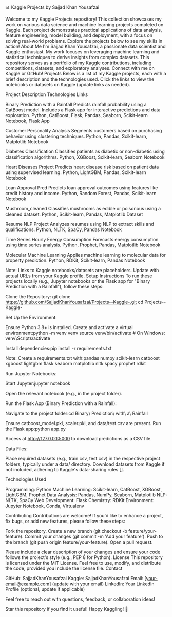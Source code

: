 📊 Kaggle Projects by Sajjad Khan Yousafzai

Welcome to my Kaggle Projects repository! This collection showcases my work on various data science and machine learning projects completed on Kaggle. Each project demonstrates practical applications of data analysis, feature engineering, model building, and deployment, with a focus on solving real-world problems. Explore the projects below to see my skills in action!
About Me
I'm Sajjad Khan Yousafzai, a passionate data scientist and Kaggle enthusiast. My work focuses on leveraging machine learning and statistical techniques to derive insights from complex datasets. This repository serves as a portfolio of my Kaggle contributions, including competitions, datasets, and exploratory analyses. Connect with me on Kaggle or GitHub!
Projects
Below is a list of my Kaggle projects, each with a brief description and the technologies used. Click the links to view the notebooks or datasets on Kaggle (update links as needed).



Project
Description
Technologies
Links



Binary Prediction with a Rainfall
Predicts rainfall probability using a CatBoost model. Includes a Flask app for interactive predictions and data exploration.
Python, CatBoost, Flask, Pandas, Seaborn, Scikit-learn
Notebook, Flask App


Customer Personality Analysis
Segments customers based on purchasing behavior using clustering techniques.
Python, Pandas, Scikit-learn, Matplotlib
Notebook


Diabetes Classification
Classifies patients as diabetic or non-diabetic using classification algorithms.
Python, XGBoost, Scikit-learn, Seaborn
Notebook


Heart Diseases Project
Predicts heart disease risk based on patient data using supervised learning.
Python, LightGBM, Pandas, Scikit-learn
Notebook


Loan Approval Pred
Predicts loan approval outcomes using features like credit history and income.
Python, Random Forest, Pandas, Scikit-learn
Notebook


Mushroom_cleaned
Classifies mushrooms as edible or poisonous using a cleaned dataset.
Python, Scikit-learn, Pandas, Matplotlib
Dataset


Resume NLP Project
Analyzes resumes using NLP to extract skills and qualifications.
Python, NLTK, SpaCy, Pandas
Notebook


Time Series Hourly Energy Consumption
Forecasts energy consumption using time series analysis.
Python, Prophet, Pandas, Matplotlib
Notebook


Molecular Machine Learning
Applies machine learning to molecular data for property prediction.
Python, RDKit, Scikit-learn, Pandas
Notebook


Note: Links to Kaggle notebooks/datasets are placeholders. Update with actual URLs from your Kaggle profile.
Setup Instructions
To run these projects locally (e.g., Jupyter notebooks or the Flask app for "Binary Prediction with a Rainfall"), follow these steps:

Clone the Repository:
git clone https://github.com/SajjadKhanYousafzai/Projects--Kaggle-.git
cd Projects--Kaggle-


Set Up the Environment:

Ensure Python 3.8+ is installed.
Create and activate a virtual environment:python -m venv venv
source venv/bin/activate  # On Windows: venv\Scripts\activate


Install dependencies:pip install -r requirements.txt

Note: Create a requirements.txt with:pandas
numpy
scikit-learn
catboost
xgboost
lightgbm
flask
seaborn
matplotlib
nltk
spacy
prophet
rdkit




Run Jupyter Notebooks:

Start Jupyter:jupyter notebook


Open the relevant notebook (e.g., in the project folder).


Run the Flask App (Binary Prediction with a Rainfall):

Navigate to the project folder:cd Binary\ Prediction\ with\ a\ Rainfall


Ensure catboost_model.pkl, scaler.pkl, and data/test.csv are present.
Run the Flask app:python app.py


Access at http://127.0.0.1:5000 to download predictions as a CSV file.


Data Files:

Place required datasets (e.g., train.csv, test.csv) in the respective project folders, typically under a data/ directory.
Download datasets from Kaggle if not included, adhering to Kaggle's data-sharing rules [].



Technologies Used

Programming: Python
Machine Learning: Scikit-learn, CatBoost, XGBoost, LightGBM, Prophet
Data Analysis: Pandas, NumPy, Seaborn, Matplotlib
NLP: NLTK, SpaCy
Web Development: Flask
Chemistry: RDKit
Environment: Jupyter Notebook, Conda, Virtualenv

Contributing
Contributions are welcome! If you'd like to enhance a project, fix bugs, or add new features, please follow these steps:

Fork the repository.
Create a new branch (git checkout -b feature/your-feature).
Commit your changes (git commit -m 'Add your feature').
Push to the branch (git push origin feature/your-feature).
Open a pull request.

Please include a clear description of your changes and ensure your code follows the project's style (e.g., PEP 8 for Python).
License
This repository is licensed under the MIT License. Feel free to use, modify, and distribute the code, provided you include the license file.
Contact

GitHub: SajjadKhanYousafzai
Kaggle: SajjadKhanYousafzai
Email: [your-email@example.com] (update with your email)
LinkedIn: Your LinkedIn Profile (optional, update if applicable)

Feel free to reach out with questions, feedback, or collaboration ideas!

Star this repository if you find it useful! Happy Kaggling! 🚀
